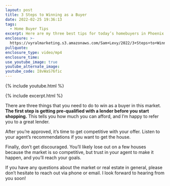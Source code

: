 ```yaml
---
layout: post
title: 3 Steps to Winning as a Buyer
date: 2022-02-25 19:36:13
tags:
  - Home Buyer Tips
excerpt: Here are my three best tips for today’s homebuyers in Phoenix.
enclosure: >-
  https://vyralmarketing.s3.amazonaws.com/Sam+Levy/2022/3+Steps+to+Winning+as+a+Buyer.mp4
pullquote:
enclosure_type: video/mp4
enclosure_time:
use_youtube_image: true
youtube_alternate_image:
youtube_code: I8vWaS76fic
---
```

{% include youtube.html %}

{% include excerpt.html %}

There are three things that you need to do to win as a buyer in this market. **The first step is getting pre-qualified with a lender before you start shopping.** This tells you how much you can afford, and I’m happy to refer you to a great lender.&nbsp;

After you’re approved, it’s time to get competitive with your offer. Listen to your agent’s recommendations if you want to get the house.&nbsp;

Finally, don’t get discouraged. You’ll likely lose out on a few houses because the market is so competitive, but trust in your agent to make it happen, and you’ll reach your goals.&nbsp;

If you have any questions about the market or real estate in general, please don’t hesitate to reach out via phone or email. I look forward to hearing from you soon\!
